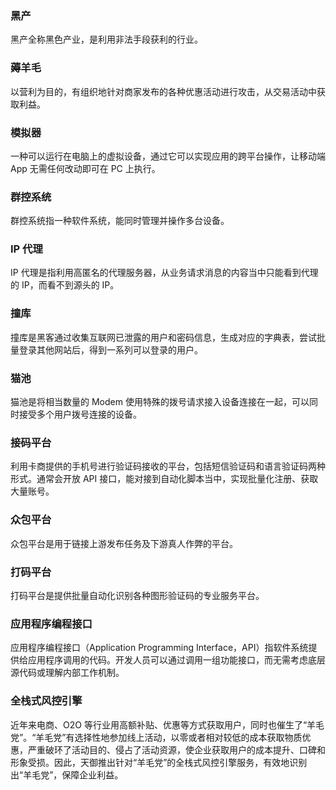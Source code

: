 ### 黑产	
黑产全称黑色产业，是利用非法手段获利的行业。
### 薅羊毛	
以营利为目的，有组织地针对商家发布的各种优惠活动进行攻击，从交易活动中获取利益。
### 模拟器	
一种可以运行在电脑上的虚拟设备，通过它可以实现应用的跨平台操作，让移动端 App 无需任何改动即可在 PC 上执行。
### 群控系统
群控系统指一种软件系统，能同时管理并操作多台设备。
### IP 代理	
IP 代理是指利用高匿名的代理服务器，从业务请求消息的内容当中只能看到代理的 IP，而看不到源头的 IP。
### 撞库	
撞库是黑客通过收集互联网已泄露的用户和密码信息，生成对应的字典表，尝试批量登录其他网站后，得到一系列可以登录的用户。
### 猫池	
猫池是将相当数量的 Modem 使用特殊的拨号请求接入设备连接在一起，可以同时接受多个用户拨号连接的设备。
### 接码平台	
利用卡商提供的手机号进行验证码接收的平台，包括短信验证码和语言验证码两种形式。通常会开放 API 接口，能对接到自动化脚本当中，实现批量化注册、获取大量账号。
### 众包平台	
众包平台是用于链接上游发布任务及下游真人作弊的平台。
### 打码平台	
打码平台是提供批量自动化识别各种图形验证码的专业服务平台。
### 应用程序编程接口	
应用程序编程接口（Application Programming Interface，API）指软件系统提供给应用程序调用的代码。开发人员可以通过调用一组功能接口，而无需考虑底层源代码或理解内部工作机制。


### 全栈式风控引擎
近年来电商、O2O 等行业用高额补贴、优惠等方式获取用户，同时也催生了“羊毛党”。“羊毛党”有选择性地参加线上活动，以零或者相对较低的成本获取物质优惠，严重破环了活动目的、侵占了活动资源，使企业获取用户的成本提升、口碑和形象受损。因此，天御推出针对“羊毛党”的全栈式风控引擎服务，有效地识别出“羊毛党”，保障企业利益。
